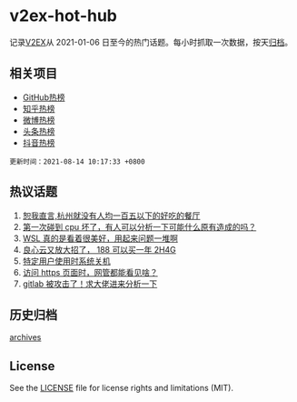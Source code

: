# v2ex-hot-hub

 记录[V2EX](https://www.v2ex.com/)从 2021-01-06 日至今的热门话题。每小时抓取一次数据，按天[归档](archives)。
 
 ## 相关项目

- [GitHub热榜](https://github.com/snaildev/github-hot-hub)
- [知乎热榜](https://github.com/snaildev/zhihu-hot-hub)
- [微博热榜](https://github.com/snaildev/weibo-hot-hub)
- [头条热榜](https://github.com/snaildev/toutiao-hot-hub)
- [抖音热榜](https://github.com/snaildev/douyin-hot-hub)


 `更新时间：2021-08-14 10:17:33 +0800`

## 热议话题

1. [恕我直言,杭州就没有人均一百五以下的好吃的餐厅](https://www.v2ex.com/t/795526)
1. [第一次碰到 cpu 坏了，有人可以分析一下可能什么原有造成的吗？](https://www.v2ex.com/t/795551)
1. [WSL 真的是看着很美好，用起来问题一堆啊](https://www.v2ex.com/t/795588)
1. [良心云又放大招了， 188 可以买一年 2H4G](https://www.v2ex.com/t/795527)
1. [特定用户使用时系统关机](https://www.v2ex.com/t/795532)
1. [访问 https 页面时，网管都能看见啥？](https://www.v2ex.com/t/795544)
1. [gitlab 被攻击了！求大佬进来分析一下](https://www.v2ex.com/t/795606)

## 历史归档

[archives](archives)

## License

See the [LICENSE](LICENSE) file for license rights and limitations (MIT).
